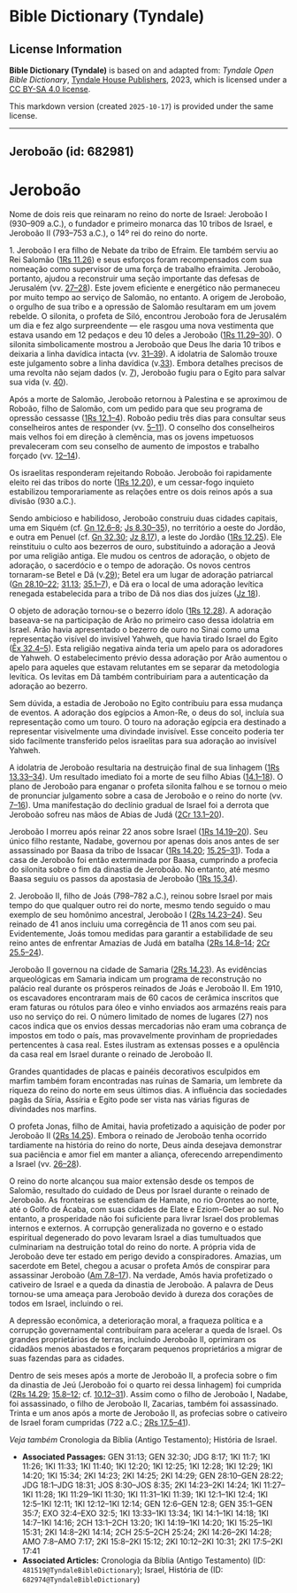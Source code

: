 # Bible Dictionary (Tyndale)

## License Information

**Bible Dictionary (Tyndale)** is based on and adapted from: _Tyndale Open Bible Dictionary_, [Tyndale House Publishers](https://tyndaleopenresources.com/), 2023, which is licensed under a [CC BY-SA 4.0 license](https://creativecommons.org/licenses/by-sa/4.0/legalcode.en).

This markdown version (created `2025-10-17`) is provided under the same license.



--------------------------------

## Jeroboão (id: 682981)

Jeroboão
========

Nome de dois reis que reinaram no reino do norte de Israel: Jeroboão I (930–909 a.C.), o fundador e primeiro monarca das 10 tribos de Israel, e Jeroboão II (793–753 a.C.), o 14º rei do reino do norte.

1\. Jeroboão I era filho de Nebate da tribo de Efraim. Ele também serviu ao Rei Salomão ([1Rs 11\.26](https://ref.ly/1Kgs11:26)) e seus esforços foram recompensados com sua nomeação como supervisor de uma força de trabalho efraimita. Jeroboão, portanto, ajudou a reconstruir uma seção importante das defesas de Jerusalém (vv. [27–28](https://ref.ly/1Kgs11:27-1Kgs11:28)). Este jovem eficiente e energético não permaneceu por muito tempo ao serviço de Salomão, no entanto. A origem de Jeroboão, o orgulho de sua tribo e a opressão de Salomão resultaram em um jovem rebelde. O silonita, o profeta de Siló, encontrou Jeroboão fora de Jerusalém um dia e fez algo surpreendente — ele rasgou uma nova vestimenta que estava usando em 12 pedaços e deu 10 deles a Jeroboão ([1Rs 11\.29–30](https://ref.ly/1Kgs11:29-1Kgs11:30)). O silonita simbolicamente mostrou a Jeroboão que Deus lhe daria 10 tribos e deixaria a linha davídica intacta (vv. [31–39](https://ref.ly/1Kgs11:31-1Kgs11:39)). A idolatria de Salomão trouxe este julgamento sobre a linha davídica (v.[33](https://ref.ly/1Kgs11:33)). Embora detalhes precisos de uma revolta não sejam dados (v. [7](https://ref.ly/1Kgs11:7)), Jeroboão fugiu para o Egito para salvar sua vida (v. [40](https://ref.ly/1Kgs11:40)).

Após a morte de Salomão, Jeroboão retornou à Palestina e se aproximou de Roboão, filho de Salomão, com um pedido para que seu programa de opressão cessasse ([1Rs 12\.1–4](https://ref.ly/1Kgs12:1-1Kgs12:4)). Roboão pediu três dias para consultar seus conselheiros antes de responder (vv. [5–11](https://ref.ly/1Kgs12:5-1Kgs12:11)). O conselho dos conselheiros mais velhos foi em direção à clemência, mas os jovens impetuosos prevaleceram com seu conselho de aumento de impostos e trabalho forçado (vv. [12–14](https://ref.ly/1Kgs12:12-1Kgs12:14)).

Os israelitas responderam rejeitando Roboão. Jeroboão foi rapidamente eleito rei das tribos do norte ([1Rs 12\.20](https://ref.ly/1Kgs12:20)), e um cessar\-fogo inquieto estabilizou temporariamente as relações entre os dois reinos após a sua divisão (930 a.C.).

Sendo ambicioso e habilidoso, Jeroboão construiu duas cidades capitais, uma em Siquém (cf. [Gn 12\.6–8](https://ref.ly/Gen12:6-Gen12:8); [Js 8\.30–35](https://ref.ly/Josh8:30-Josh8:35)), no território a oeste do Jordão, e outra em Penuel (cf. [Gn 32\.30](https://ref.ly/Gen32:30); [Jz 8\.17](https://ref.ly/Judg8:17)), a leste do Jordão ([1Rs 12\.25](https://ref.ly/1Kgs12:25)). Ele reinstituiu o culto aos bezerros de ouro, substituindo a adoração a Jeová por uma religião antiga. Ele mudou os centros de adoração, o objeto de adoração, o sacerdócio e o tempo de adoração. Os novos centros tornaram\-se Betel e Dã (v.[29](https://ref.ly/1Kgs12:29)); Betel era um lugar de adoração patriarcal ([Gn 28\.10–22](https://ref.ly/Gen28:10-Gen28:22); [31\.13](https://ref.ly/Gen31:13); [35\.1–7](https://ref.ly/Gen35:1-Gen35:7)), e Dã era o local de uma adoração levítica renegada estabelecida para a tribo de Dã nos dias dos juízes ([Jz 18](https://ref.ly/Judg18:1-Judg18:31)).

O objeto de adoração tornou\-se o bezerro ídolo ([1Rs 12\.28](https://ref.ly/1Kgs12:28)). A adoração baseava\-se na participação de Arão no primeiro caso dessa idolatria em Israel. Arão havia apresentado o bezerro de ouro no Sinai como uma representação visível do invisível Yahweh, que havia tirado Israel do Egito ([Êx 32\.4–5](https://ref.ly/Exod32:4-Exod32:5)). Esta religião negativa ainda teria um apelo para os adoradores de Yahweh. O estabelecimento prévio dessa adoração por Arão aumentou o apelo para aqueles que estavam relutantes em se separar da metodologia levítica. Os levitas em Dã também contribuiriam para a autenticação da adoração ao bezerro.

Sem dúvida, a estadia de Jeroboão no Egito contribuiu para essa mudança de eventos. A adoração dos egípcios a Amon\-Re, o deus do sol, incluía sua representação como um touro. O touro na adoração egípcia era destinado a representar visivelmente uma divindade invisível. Esse conceito poderia ter sido facilmente transferido pelos israelitas para sua adoração ao invisível Yahweh.

A idolatria de Jeroboão resultaria na destruição final de sua linhagem ([1Rs 13\.33–34](https://ref.ly/1Kgs13:33-1Kgs13:34)). Um resultado imediato foi a morte de seu filho Abias ([14\.1–18](https://ref.ly/1Kgs14:1-1Kgs14:18)). O plano de Jeroboão para enganar o profeta silonita falhou e se tornou o meio de pronunciar julgamento sobre a casa de Jeroboão e o reino do norte (vv. [7–16](https://ref.ly/1Kgs14:7-1Kgs14:16)). Uma manifestação do declínio gradual de Israel foi a derrota que Jeroboão sofreu nas mãos de Abias de Judá ([2Cr 13\.1–20](https://ref.ly/2Chr13:1-2Chr13:20)).

Jeroboão I morreu após reinar 22 anos sobre Israel ([1Rs 14\.19–20](https://ref.ly/1Kgs14:19-1Kgs14:20)). Seu único filho restante, Nadabe, governou por apenas dois anos antes de ser assassinado por Baasa da tribo de Issacar ([1Rs 14\.20](https://ref.ly/1Kgs14:20); [15\.25–31](https://ref.ly/1Kgs15:25-1Kgs15:31)). Toda a casa de Jeroboão foi então exterminada por Baasa, cumprindo a profecia do silonita sobre o fim da dinastia de Jeroboão. No entanto, até mesmo Baasa seguiu os passos da apostasia de Jeroboão ([1Rs 15\.34](https://ref.ly/1Kgs15:34)).

2\. Jeroboão II, filho de Joás (798–782 a.C.), reinou sobre Israel por mais tempo do que qualquer outro rei do norte, mesmo tendo seguido o mau exemplo de seu homônimo ancestral, Jeroboão I ([2Rs 14\.23–24](https://ref.ly/2Kgs14:23-2Kgs14:24)). Seu reinado de 41 anos incluiu uma corregência de 11 anos com seu pai. Evidentemente, Joás tomou medidas para garantir a estabilidade de seu reino antes de enfrentar Amazias de Judá em batalha ([2Rs 14\.8–14](https://ref.ly/2Kgs14:8-2Kgs14:14); [2Cr 25\.5–24](https://ref.ly/2Chr25:5-2Chr25:24)).

Jeroboão II governou na cidade de Samaria ([2Rs 14\.23](https://ref.ly/2Kgs14:23)). As evidências arqueológicas em Samaria indicam um programa de reconstrução no palácio real durante os prósperos reinados de Joás e Jeroboão II. Em 1910, os escavadores encontraram mais de 60 cacos de cerâmica inscritos que eram faturas ou rótulos para óleo e vinho enviados aos armazéns reais para uso no serviço do rei. O número limitado de nomes de lugares (27\) nos cacos indica que os envios dessas mercadorias não eram uma cobrança de impostos em todo o país, mas provavelmente provinham de propriedades pertencentes à casa real. Estes ilustram as extensas posses e a opulência da casa real em Israel durante o reinado de Jeroboão II.

Grandes quantidades de placas e painéis decorativos esculpidos em marfim também foram encontradas nas ruínas de Samaria, um lembrete da riqueza do reino do norte em seus últimos dias. A influência das sociedades pagãs da Síria, Assíria e Egito pode ser vista nas várias figuras de divindades nos marfins.

O profeta Jonas, filho de Amitai, havia profetizado a aquisição de poder por Jeroboão II ([2Rs 14\.25](https://ref.ly/2Kgs14:25)). Embora o reinado de Jeroboão tenha ocorrido tardiamente na história do reino do norte, Deus ainda desejava demonstrar sua paciência e amor fiel em manter a aliança, oferecendo arrependimento a Israel (vv. [26–28](https://ref.ly/2Kgs14:26-2Kgs14:28)).

O reino do norte alcançou sua maior extensão desde os tempos de Salomão, resultado do cuidado de Deus por Israel durante o reinado de Jeroboão. As fronteiras se estendiam de Hamate, no rio Orontes ao norte, até o Golfo de Ácaba, com suas cidades de Elate e Eziom\-Geber ao sul. No entanto, a prosperidade não foi suficiente para livrar Israel dos problemas internos e externos. A corrupção generalizada no governo e o estado espiritual degenerado do povo levaram Israel a dias tumultuados que culminariam na destruição total do reino do norte. A própria vida de Jeroboão deve ter estado em perigo devido a conspiradores. Amazias, um sacerdote em Betel, chegou a acusar o profeta Amós de conspirar para assassinar Jeroboão ([Am 7\.8–17](https://ref.ly/Amos7:8-Amos7:17)). Na verdade, Amós havia profetizado o cativeiro de Israel e a queda da dinastia de Jeroboão. A palavra de Deus tornou\-se uma ameaça para Jeroboão devido à dureza dos corações de todos em Israel, incluindo o rei.

A depressão econômica, a deterioração moral, a fraqueza política e a corrupção governamental contribuíram para acelerar a queda de Israel. Os grandes proprietários de terras, incluindo Jeroboão II, oprimiram os cidadãos menos abastados e forçaram pequenos proprietários a migrar de suas fazendas para as cidades.

Dentro de seis meses após a morte de Jeroboão II, a profecia sobre o fim da dinastia de Jeú (Jeroboão foi o quarto rei dessa linhagem) foi cumprida ([2Rs 14\.29](https://ref.ly/2Kgs14:29); [15\.8–12](https://ref.ly/2Kgs15:8-2Kgs15:12); cf. [10\.12–31](https://ref.ly/2Kgs10:12-2Kgs10:31)). Assim como o filho de Jeroboão I, Nadabe, foi assassinado, o filho de Jeroboão II, Zacarias, também foi assassinado. Trinta e um anos após a morte de Jeroboão II, as profecias sobre o cativeiro de Israel foram cumpridas (722 a.C.; [2Rs 17\.5–41](https://ref.ly/2Kgs17:5-2Kgs17:41)).

*Veja também* Cronologia da Bíblia (Antigo Testamento); História de Israel.

* **Associated Passages:** GEN 31:13; GEN 32:30; JDG 8:17; 1KI 11:7; 1KI 11:26; 1KI 11:33; 1KI 11:40; 1KI 12:20; 1KI 12:25; 1KI 12:28; 1KI 12:29; 1KI 14:20; 1KI 15:34; 2KI 14:23; 2KI 14:25; 2KI 14:29; GEN 28:10–GEN 28:22; JDG 18:1–JDG 18:31; JOS 8:30–JOS 8:35; 2KI 14:23–2KI 14:24; 1KI 11:27–1KI 11:28; 1KI 11:29–1KI 11:30; 1KI 11:31–1KI 11:39; 1KI 12:1–1KI 12:4; 1KI 12:5–1KI 12:11; 1KI 12:12–1KI 12:14; GEN 12:6–GEN 12:8; GEN 35:1–GEN 35:7; EXO 32:4–EXO 32:5; 1KI 13:33–1KI 13:34; 1KI 14:1–1KI 14:18; 1KI 14:7–1KI 14:16; 2CH 13:1–2CH 13:20; 1KI 14:19–1KI 14:20; 1KI 15:25–1KI 15:31; 2KI 14:8–2KI 14:14; 2CH 25:5–2CH 25:24; 2KI 14:26–2KI 14:28; AMO 7:8–AMO 7:17; 2KI 15:8–2KI 15:12; 2KI 10:12–2KI 10:31; 2KI 17:5–2KI 17:41
* **Associated Articles:** Cronologia da Bíblia (Antigo Testamento) (ID: `481519@TyndaleBibleDictionary`); Israel, História de (ID: `682974@TyndaleBibleDictionary`)

